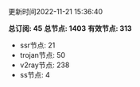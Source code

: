 更新时间2022-11-21 15:36:40

**总订阅: 45**
**总节点: 1403**
**有效节点: 313**
- ssr节点: 21
- trojan节点: 50
- v2ray节点: 238
- ss节点: 4

